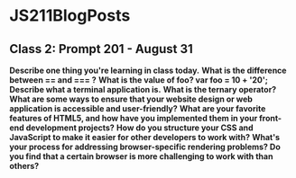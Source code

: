 # JS211BlogPosts
<h2>Class 2: Prompt 201 - August 31</h2>
<b>Describe one thing you're learning in class today.</b>
<b>What is the difference between == and === ?</b>
<b>What is the value of foo? var foo = 10 + '20';</b>
<b>Describe what a terminal application is.</b>
<b>What is the ternary operator?</b>
<b>What are some ways to ensure that your website design or web application is accessible and user-friendly?</b>
<b>What are your favorite features of HTML5, and how have you implemented them in your front-end development projects?</b>
<b>How do you structure your CSS and JavaScript to make it easier for other developers to work with?</b>
<b>What's your process for addressing browser-specific rendering problems? Do you find that a certain browser is more challenging to work with than others?</b>
